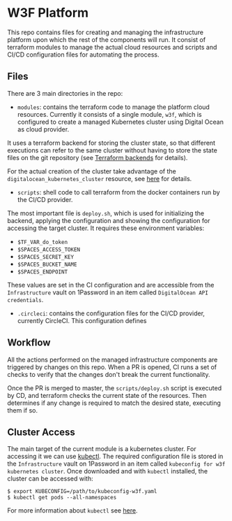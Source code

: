 # W3F Platform

This repo contains files for creating and managing the infrastructure platform
upon which the rest of the components will run. It consist of terraform modules
to manage the actual cloud resources and scripts and CI/CD configuration files
for automating the process.

## Files

There are 3 main directories in the repo:

* `modules`: contains the terraform code to manage the platform cloud resources.
Currently it consists of a single module, `w3f`, which is configured to create a
managed Kubernetes cluster using Digital Ocean as cloud provider.

It uses a terraform backend for storing the cluster state, so that different
executions can refer to the same cluster without having to store the state files
on the git repository (see [Terraform backends](https://www.terraform.io/docs/backends/)
for details).

For the actual creation of the cluster take advantage of the `digitalocean_kubernetes_cluster`
resource, see [here](https://www.terraform.io/docs/providers/do/r/kubernetes_cluster.html)
for details.

* `scripts`: shell code to call terraform from the docker containers run by the
CI/CD provider.

The most important file is `deploy.sh`, which is used for initializing
the backend, applying the configuration and showing the configuration for accessing
the target cluster. It requires these environment variables:

* `$TF_VAR_do_token`
* `$SPACES_ACCESS_TOKEN`
* `$SPACES_SECRET_KEY`
* `$SPACES_BUCKET_NAME`
* `$SPACES_ENDPOINT`

These values are set in the CI configuration and are accessible from the
`Infrastructure` vault on 1Password in an item called `DigitalOcean API credentials`.

* `.circleci`: contains the configuration files for the CI/CD provider, currently
CircleCI. This configuration defines

## Workflow

All the actions performed on the managed infrastructure components are triggered
by changes on this repo. When a PR is opened, CI runs a set of checks to verify
that the changes don't break the current functionality.

Once the PR is merged to master, the `scripts/deploy.sh` script is executed by CD,
and terraform checks the current state of the resources. Then determines if any
change is required to match the desired state, executing them if so.

## Cluster Access

The main target of the current module is a kubernetes cluster. For accessing it
we can use [kubectl](https://kubernetes.io/docs/tasks/tools/install-kubectl/).
The required configuration file is stored in the `Infrastructure` vault on
1Password in an item called `kubeconfig for w3f kubernetes cluster`. Once
downloaded and with `kubectl` installed, the cluster can be accessed with:
```
$ export KUBECONFIG=/path/to/kubeconfig-w3f.yaml
$ kubectl get pods --all-namespaces
```
For more information about `kubectl` see [here](https://kubernetes.io/docs/reference/kubectl/overview/).
